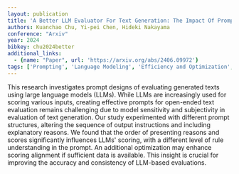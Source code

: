 ```yaml
---
layout: publication
title: 'A Better LLM Evaluator For Text Generation: The Impact Of Prompt Output Sequencing And Optimization'
authors: Kuanchao Chu, Yi-pei Chen, Hideki Nakayama
conference: "Arxiv"
year: 2024
bibkey: chu2024better
additional_links:
  - {name: "Paper", url: 'https://arxiv.org/abs/2406.09972'}
tags: ['Prompting', 'Language Modeling', 'Efficiency and Optimization', 'Applications']
---
```

This research investigates prompt designs of evaluating generated texts using
large language models (LLMs). While LLMs are increasingly used for scoring
various inputs, creating effective prompts for open-ended text evaluation
remains challenging due to model sensitivity and subjectivity in evaluation of
text generation. Our study experimented with different prompt structures,
altering the sequence of output instructions and including explanatory reasons.
We found that the order of presenting reasons and scores significantly
influences LLMs' scoring, with a different level of rule understanding in the
prompt. An additional optimization may enhance scoring alignment if sufficient
data is available. This insight is crucial for improving the accuracy and
consistency of LLM-based evaluations.
